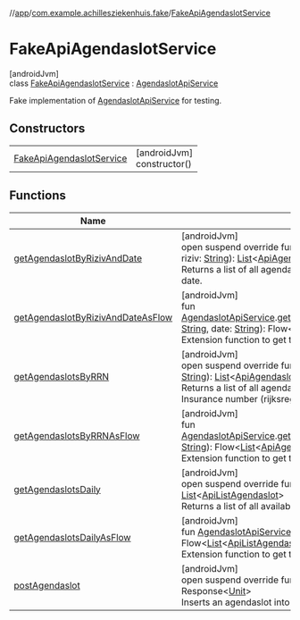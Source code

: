 //[app](../../../index.md)/[com.example.achillesziekenhuis.fake](../index.md)/[FakeApiAgendaslotService](index.md)

# FakeApiAgendaslotService

[androidJvm]\
class [FakeApiAgendaslotService](index.md) : [AgendaslotApiService](../../com.example.achillesziekenhuis.network/-agendaslot-api-service/index.md)

Fake implementation of [AgendaslotApiService](../../com.example.achillesziekenhuis.network/-agendaslot-api-service/index.md) for testing.

## Constructors

| | |
|---|---|
| [FakeApiAgendaslotService](-fake-api-agendaslot-service.md) | [androidJvm]<br>constructor() |

## Functions

| Name | Summary |
|---|---|
| [getAgendaslotByRizivAndDate](get-agendaslot-by-riziv-and-date.md) | [androidJvm]<br>open suspend override fun [getAgendaslotByRizivAndDate](get-agendaslot-by-riziv-and-date.md)(date: [String](https://kotlinlang.org/api/latest/jvm/stdlib/kotlin/-string/index.html), riziv: [String](https://kotlinlang.org/api/latest/jvm/stdlib/kotlin/-string/index.html)): [List](https://kotlinlang.org/api/latest/jvm/stdlib/kotlin.collections/-list/index.html)&lt;[ApiAgendaslot](../../com.example.achillesziekenhuis.network/-api-agendaslot/index.md)&gt;<br>Returns a list of all agendaslots of a doctor with a given riziv number and date. |
| [getAgendaslotByRizivAndDateAsFlow](../../com.example.achillesziekenhuis.network/get-agendaslot-by-riziv-and-date-as-flow.md) | [androidJvm]<br>fun [AgendaslotApiService](../../com.example.achillesziekenhuis.network/-agendaslot-api-service/index.md).[getAgendaslotByRizivAndDateAsFlow](../../com.example.achillesziekenhuis.network/get-agendaslot-by-riziv-and-date-as-flow.md)(rizivNummer: [String](https://kotlinlang.org/api/latest/jvm/stdlib/kotlin/-string/index.html), date: [String](https://kotlinlang.org/api/latest/jvm/stdlib/kotlin/-string/index.html)): Flow&lt;[List](https://kotlinlang.org/api/latest/jvm/stdlib/kotlin.collections/-list/index.html)&lt;[ApiAgendaslot](../../com.example.achillesziekenhuis.network/-api-agendaslot/index.md)&gt;&gt;<br>Extension function to get the agendaslots as a flow. |
| [getAgendaslotsByRRN](get-agendaslots-by-r-r-n.md) | [androidJvm]<br>open suspend override fun [getAgendaslotsByRRN](get-agendaslots-by-r-r-n.md)(rijksregisternummer: [String](https://kotlinlang.org/api/latest/jvm/stdlib/kotlin/-string/index.html)): [List](https://kotlinlang.org/api/latest/jvm/stdlib/kotlin.collections/-list/index.html)&lt;[ApiAgendaslot](../../com.example.achillesziekenhuis.network/-api-agendaslot/index.md)&gt;<br>Returns a list of all agendaslots of a patient with a given National Insurance number (rijksregisternummer). |
| [getAgendaslotsByRRNAsFlow](../../com.example.achillesziekenhuis.network/get-agendaslots-by-r-r-n-as-flow.md) | [androidJvm]<br>fun [AgendaslotApiService](../../com.example.achillesziekenhuis.network/-agendaslot-api-service/index.md).[getAgendaslotsByRRNAsFlow](../../com.example.achillesziekenhuis.network/get-agendaslots-by-r-r-n-as-flow.md)(rijksregisternummer: [String](https://kotlinlang.org/api/latest/jvm/stdlib/kotlin/-string/index.html)): Flow&lt;[List](https://kotlinlang.org/api/latest/jvm/stdlib/kotlin.collections/-list/index.html)&lt;[ApiAgendaslot](../../com.example.achillesziekenhuis.network/-api-agendaslot/index.md)&gt;&gt;<br>Extension function to get the agendaslots as a flow. |
| [getAgendaslotsDaily](get-agendaslots-daily.md) | [androidJvm]<br>open suspend override fun [getAgendaslotsDaily](get-agendaslots-daily.md)(): [List](https://kotlinlang.org/api/latest/jvm/stdlib/kotlin.collections/-list/index.html)&lt;[ApiListAgendaslot](../../com.example.achillesziekenhuis.network/-api-list-agendaslot/index.md)&gt;<br>Returns a list of all available agendaslots per day. |
| [getAgendaslotsDailyAsFlow](../../com.example.achillesziekenhuis.network/get-agendaslots-daily-as-flow.md) | [androidJvm]<br>fun [AgendaslotApiService](../../com.example.achillesziekenhuis.network/-agendaslot-api-service/index.md).[getAgendaslotsDailyAsFlow](../../com.example.achillesziekenhuis.network/get-agendaslots-daily-as-flow.md)(): Flow&lt;[List](https://kotlinlang.org/api/latest/jvm/stdlib/kotlin.collections/-list/index.html)&lt;[ApiListAgendaslot](../../com.example.achillesziekenhuis.network/-api-list-agendaslot/index.md)&gt;&gt;<br>Extension function to get the agendaslots as a flow. |
| [postAgendaslot](post-agendaslot.md) | [androidJvm]<br>open suspend override fun [postAgendaslot](post-agendaslot.md)(agendaslot: [ApiAgendaslot](../../com.example.achillesziekenhuis.network/-api-agendaslot/index.md)): Response&lt;[Unit](https://kotlinlang.org/api/latest/jvm/stdlib/kotlin/-unit/index.html)&gt;<br>Inserts an agendaslot into the database. |
